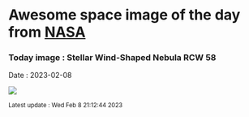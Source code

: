 
# Awesome space image of the day from [NASA](https://api.nasa.gov/)

### Today image : Stellar Wind-Shaped Nebula RCW 58
Date : 2023-02-08

![](https://apod.nasa.gov/apod/image/2302/Rcw58_Selby_960.jpg)

<small>Latest update : Wed Feb  8 21:12:44 2023</small>
        